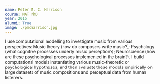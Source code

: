 ```yaml
---
name: Peter M. C. Harrison
course: MAT PhD
year: 2015
alumni: True
image: ./pmcharrison.jpg
---
```

I use computational modelling to investigate music from various perspectives: Music theory (how do composers write music?); Psychology (what cognitive processes underly music perception?); Neuroscience (how are these psychological processes implemented in the brain?). I build computational models instantiating various music-theoretic or psychological hypotheses, and then evaluate these models empirically on large datasets of music compositions and perceptual data from human listeners.
